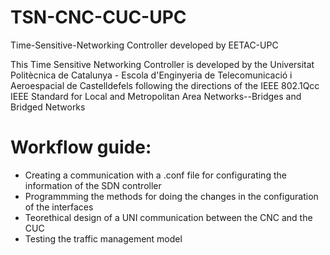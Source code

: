 # TSN-CNC-CUC-UPC
Time-Sensitive-Networking Controller developed by EETAC-UPC

This Time Sensitive Networking Controller is developed by the Universitat Politècnica de Catalunya - Escola d'Enginyeria de Telecomunicació i Aeroespacial de Castelldefels following the directions of the IEEE 802.1Qcc IEEE Standard for Local and Metropolitan Area Networks--Bridges and Bridged Networks

# Workflow guide:
- Creating a communication with a .conf file for configurating the information of the SDN controller
- Programmming the methods for doing the changes in the configuration of the interfaces
- Teorethical design of a UNI communication between the CNC and the CUC
- Testing the traffic management model
